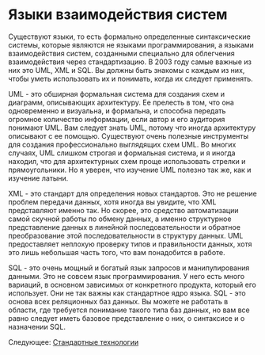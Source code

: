 # Языки взаимодействия систем
[//]: # (Version:1.0.0)
Существуют языки, то есть формально определенные синтаксические системы, которые являются не языками программирования, а языками взаимодействия систем, созданными специально для облегчения взаимодействия через стандартизацию. В 2003 году самые важные из них это UML, XML и SQL. Вы должны быть знакомы с каждым из них, чтобы уметь использовать их и понимать, когда их следует применять.

UML - это обширная формальная система для создания схем и диаграмм, описывающих архитектуру. Ее прелесть в том, что она одновременно и визуальна, и формальна, и способна передать огромное количество информации, если автор и его аудитория понимают UML. Вам следует знать UML, потому что иногда архитектуру описывают с ее помощью. Существуют очень полезные инструменты для создания профессионально выглядящих схем UML. Во многих случаях, UML слишком строгая и формальная система, и я иногда находил, что для архитектурных схем проще использовать стрелки и прямоугольники. Но я уверен, что изучение UML полезно так же, как и изучение латыни.

XML - это стандарт для определения новых стандартов. Это не решение проблем передачи данных, хотя иногда вы увидите, что XML представляют именно так. Но скорее, это средство автоматизации самой скучной работы по обмену данных, а именно структурное представление данных в линейной последовательности и обратное преобразование этой последовательности в структуру данных. UML предоставляет неплохую проверку типов и правильности данных, хотя это лишь небольшая часть того, что вам понадобится в работе.

SQL - это очень мощный и богатый язык запросов и манипулирования данными. Это не совсем язык программирования. У него есть много вариаций, в основном зависимых от конкретного продукта, который его использует. Они не так важны как стандартное ядро языка. SQL - это основа всех реляционных баз данных. Вы можете не работать в области, где требуется понимание такого типа баз данных, но вам все равно следует иметь базовое представление о них, о синтаксисе и о назначении SQL.

Следующее: [Стандартные технологии](10-Heavy-Tools.md)

